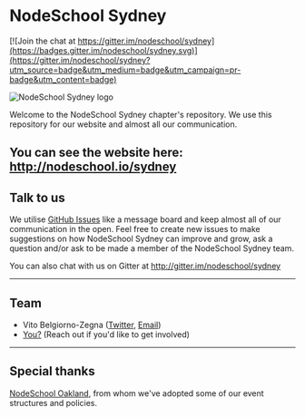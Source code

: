 # NodeSchool Sydney

[![Join the chat at https://gitter.im/nodeschool/sydney](https://badges.gitter.im/nodeschool/sydney.svg)](https://gitter.im/nodeschool/sydney?utm_source=badge&utm_medium=badge&utm_campaign=pr-badge&utm_content=badge)

![NodeSchool Sydney logo](http://i.imgur.com/nOpStqR.png)

Welcome to the NodeSchool Sydney chapter's repository. We use this
repository for our website and almost all our communication.

You can see the website here: http://nodeschool.io/sydney
-----

## Talk to us

We utilise [GitHub Issues](https://github.com/nodeschool/sydney/issues) like a message board and keep almost all of our communication in the open. Feel free to create new issues to make suggestions on how NodeSchool Sydney can improve and grow, ask a question and/or ask to be made a member of the NodeSchool Sydney team.

You can also chat with us on Gitter at http://gitter.im/nodeschool/sydney

-----

## Team

 - Vito Belgiorno-Zegna ([Twitter](https://twitter.com/vitalbone/), [Email](mailto:bz.vito@gmail.com))
 - [You?](https://media.giphy.com/media/xT0BKIQtbiwImriTIs/giphy.gif) (Reach out if you'd like to get involved)

-----

## Special thanks

[NodeSchool Oakland](http://nodeschool.io/oakland/), from whom we've adopted some of our event structures and policies.
